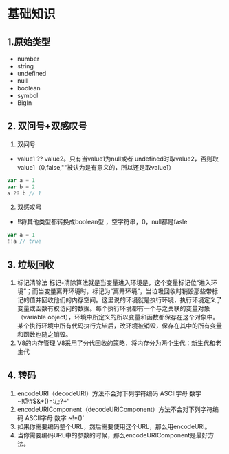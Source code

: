 # 基础知识
## 1.原始类型
* number
* string
* undefined
* null
* boolean
* symbol
* BigIn
## 2. 双问号+双感叹号
1. 双问号
* value1 ?? value2。只有当value1为null或者 undefined时取value2，否则取value1（0,false,""被认为是有意义的，所以还是取value1）
```javascript
var a = 1
var b = 2
a ?? b // 1
```
2. 双感叹号
* !!将其他类型都转换成boolean型 ，空字符串，0，null都是fasle
```javascript
var a = 1
!!a // true
```
## 3. 垃圾回收
1. 标记清除法
标记-清除算法就是当变量进入环境是，这个变量标记位“进入环境”；而当变量离开环境时，标记为“离开环境”，当垃圾回收时销毁那些带标记的值并回收他们的内存空间。这里说的环境就是执行环境，执行环境定义了变量或函数有权访问的数据。每个执行环境都有一个与之关联的变量对象（variable object），环境中所定义的所以变量和函数都保存在这个对象中。某个执行环境中所有代码执行完毕后，改环境被销毁，保存在其中的所有变量和函数也随之销毁。
2. V8的内存管理
V8采用了分代回收的策略，将内存分为两个生代：新生代和老生代
## 4. 转码
1. encodeURI（decodeURI）方法不会对下列字符编码 ASCII字母 数字 ~!@#$&*()=:/,;?+'
2. encodeURIComponent（decodeURIComponent）方法不会对下列字符编码 ASCII字母 数字 ~!*()'
3. 如果你需要编码整个URL，然后需要使用这个URL，那么用encodeURI。
4. 当你需要编码URL中的参数的时候，那么encodeURIComponent是最好方法。